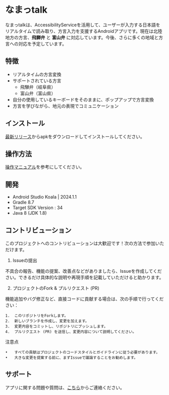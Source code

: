 # なまっtalk

なまっtalkは、AccessibilityServiceを活用して、ユーザーが入力する日本語をリアルタイムで読み取り、方言入力を支援するAndroidアプリです。現在は北陸地方の方言、**飛騨弁** と **富山弁** に対応しています。今後、さらに多くの地域と方言への対応を予定しています。

## 特徴

- リアルタイムの方言変換
- サポートされている方言
    - 飛騨弁（岐阜県）
    - 富山弁（富山県）
- 自分の使用しているキーボードをそのままに、ポップアップで方言変換
- 方言を学びながら、地元の表現でコミュニケーション

## インストール

[最新リリース](https://github.com/ariqRam/namapopup/tags)からapkをダウンロードしてインストールしてください。

## 操作方法

[操作マニュアル]()を参考にしてください。

## 開発

- Android Studio Koala | 2024.1.1
- Gradle 8.7
- Target SDK Version : 34
- Java 8 (JDK 1.8)

## コントリビューション

このプロジェクトへのコントリビューションは大歓迎です！次の方法で参加いただけます。

1. Issueの提出

不具合の報告、機能の提案、改善点などがありましたら、Issueを作成してください。できるだけ具体的な説明や再現手順を記載していただけると助かります。

2. プロジェクトのFork & プルリクエスト (PR)

機能追加やバグ修正など、直接コードに貢献する場合は、次の手順で行ってください：

	1.	このリポジトリをForkします。
	2.	新しいブランチを作成し、変更を加えます。
	3.	変更内容をコミットし、リポジトリにプッシュします。
	4.	プルリクエスト (PR) を送信し、変更内容について説明してください。

注意点

	•	すべての貢献はプロジェクトのコードスタイルとガイドラインに従う必要があります。
	•	大きな変更を提案する前に、まずIssueで議論することをお勧めします。

## サポート

アプリに関する問題や質問は、[こちら](ariqathallah38@gmail.com)からご連絡ください。